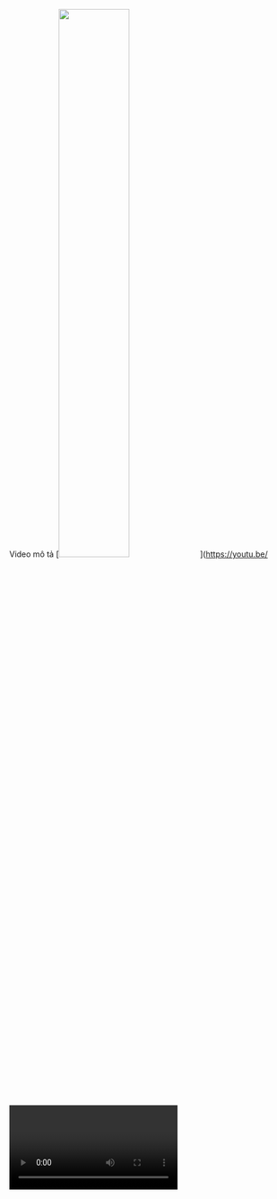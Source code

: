 Video mô tả
[<img src="https://img.youtube.com/vi/<VIDEO ID>/maxresdefault.jpg" width="50%">](https://youtu.be/<VIDEO ID>)
Video cua trung
[![Watch the video](https://i.imgur.com/vKb2F1B.png)](https://youtu.be/vt5fpE0bzSY)
Video dep
[![Demo CountPages alpha](https://share.gifyoutube.com/KzB6Gb.gif)](https://www.youtube.com/watch?v=ek1j272iAmc)
